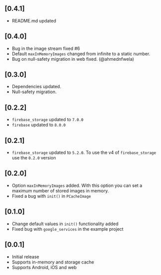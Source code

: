 ## [0.4.1]

- README.md updated

## [0.4.0]

- Bug in the image stream fixed #6
- Default `maxInMemoryImages` changed from infinite to a static number.
- Bug on null-safety migration in web fixed. (@ahmednfwela)

## [0.3.0]

- Dependencies updated.
- Null-safety migration.

## [0.2.2]

- `firebase_storage` updated to `7.0.0`
- `firebase` updated to `8.0.0`

## [0.2.1]

- `firebase_storage` updated to `5.2.0`. To use the v4 of `firebase_storage` use the `0.2.0` version

## [0.2.0]

- Option `maxInMemoryImages` added. With this option you can set a maximum number of stored images in memory.
- Fixed a bug with `init()` in `PCacheImage`

## [0.1.0]

- Change default values in `init()` functionality added
- Fixed bug with `google_services` in the example project

## [0.0.1]

- Initial release
- Supports in-memory and storage cache
- Supports Android, iOS and web

